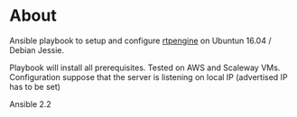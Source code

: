 # About

Ansible playbook to setup and configure [rtpengine](https://github.com/sipwise/rtpengine) on Ubuntun 16.04 / Debian Jessie.

Playbook will install all prerequisites. 
Tested on AWS and Scaleway VMs. 
Configuration suppose that the server is listening on local IP (advertised IP has to be set) 

Ansible 2.2
